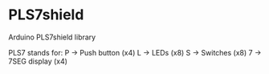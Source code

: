 # PLS7shield
Arduino PLS7shield library

PLS7 stands for:
P -> Push button (x4)
L -> LEDs (x8)
S -> Switches (x8)
7 -> 7SEG display (x4)
